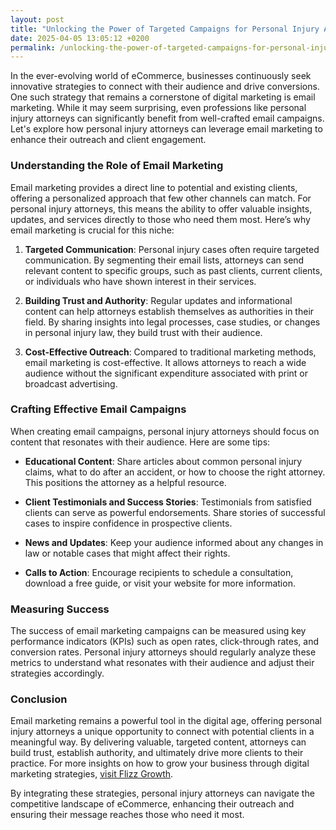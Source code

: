 ```yaml
---
layout: post
title: "Unlocking the Power of Targeted Campaigns for Personal Injury Attorneys"
date: 2025-04-05 13:05:12 +0200
permalink: /unlocking-the-power-of-targeted-campaigns-for-personal-injury-attorneys/
---
```



In the ever-evolving world of eCommerce, businesses continuously seek innovative strategies to connect with their audience and drive conversions. One such strategy that remains a cornerstone of digital marketing is email marketing. While it may seem surprising, even professions like personal injury attorneys can significantly benefit from well-crafted email campaigns. Let's explore how personal injury attorneys can leverage email marketing to enhance their outreach and client engagement.

### Understanding the Role of Email Marketing

Email marketing provides a direct line to potential and existing clients, offering a personalized approach that few other channels can match. For personal injury attorneys, this means the ability to offer valuable insights, updates, and services directly to those who need them most. Here’s why email marketing is crucial for this niche:

1. **Targeted Communication**: Personal injury cases often require targeted communication. By segmenting their email lists, attorneys can send relevant content to specific groups, such as past clients, current clients, or individuals who have shown interest in their services.

2. **Building Trust and Authority**: Regular updates and informational content can help attorneys establish themselves as authorities in their field. By sharing insights into legal processes, case studies, or changes in personal injury law, they build trust with their audience.

3. **Cost-Effective Outreach**: Compared to traditional marketing methods, email marketing is cost-effective. It allows attorneys to reach a wide audience without the significant expenditure associated with print or broadcast advertising.

### Crafting Effective Email Campaigns

When creating email campaigns, personal injury attorneys should focus on content that resonates with their audience. Here are some tips:

- **Educational Content**: Share articles about common personal injury claims, what to do after an accident, or how to choose the right attorney. This positions the attorney as a helpful resource.

- **Client Testimonials and Success Stories**: Testimonials from satisfied clients can serve as powerful endorsements. Share stories of successful cases to inspire confidence in prospective clients.

- **News and Updates**: Keep your audience informed about any changes in law or notable cases that might affect their rights.

- **Calls to Action**: Encourage recipients to schedule a consultation, download a free guide, or visit your website for more information.

### Measuring Success

The success of email marketing campaigns can be measured using key performance indicators (KPIs) such as open rates, click-through rates, and conversion rates. Personal injury attorneys should regularly analyze these metrics to understand what resonates with their audience and adjust their strategies accordingly.

### Conclusion

Email marketing remains a powerful tool in the digital age, offering personal injury attorneys a unique opportunity to connect with potential clients in a meaningful way. By delivering valuable, targeted content, attorneys can build trust, establish authority, and ultimately drive more clients to their practice. For more insights on how to grow your business through digital marketing strategies, [visit Flizz Growth](https://flizzgrowth.com).

By integrating these strategies, personal injury attorneys can navigate the competitive landscape of eCommerce, enhancing their outreach and ensuring their message reaches those who need it most.